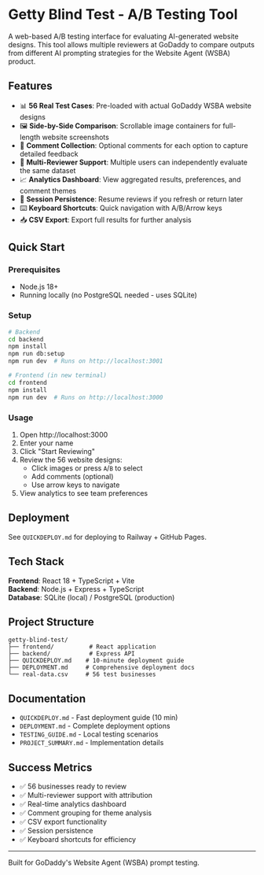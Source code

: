 # Getty Blind Test - A/B Testing Tool

A web-based A/B testing interface for evaluating AI-generated website designs. This tool allows multiple reviewers at GoDaddy to compare outputs from different AI prompting strategies for the Website Agent (WSBA) product.

## Features

- 📊 **56 Real Test Cases**: Pre-loaded with actual GoDaddy WSBA website designs
- 🖼️ **Side-by-Side Comparison**: Scrollable image containers for full-length website screenshots
- 💬 **Comment Collection**: Optional comments for each option to capture detailed feedback
- 👥 **Multi-Reviewer Support**: Multiple users can independently evaluate the same dataset
- 📈 **Analytics Dashboard**: View aggregated results, preferences, and comment themes
- 💾 **Session Persistence**: Resume reviews if you refresh or return later
- ⌨️ **Keyboard Shortcuts**: Quick navigation with A/B/Arrow keys
- 📥 **CSV Export**: Export full results for further analysis

## Quick Start

### Prerequisites

- Node.js 18+
- Running locally (no PostgreSQL needed - uses SQLite)

### Setup

```bash
# Backend
cd backend
npm install
npm run db:setup
npm run dev  # Runs on http://localhost:3001

# Frontend (in new terminal)
cd frontend
npm install
npm run dev  # Runs on http://localhost:3000
```

### Usage

1. Open http://localhost:3000
2. Enter your name
3. Click "Start Reviewing"
4. Review the 56 website designs:
   - Click images or press `A`/`B` to select
   - Add comments (optional)
   - Use arrow keys to navigate
5. View analytics to see team preferences

## Deployment

See `QUICKDEPLOY.md` for deploying to Railway + GitHub Pages.

## Tech Stack

**Frontend**: React 18 + TypeScript + Vite  
**Backend**: Node.js + Express + TypeScript  
**Database**: SQLite (local) / PostgreSQL (production)

## Project Structure

```
getty-blind-test/
├── frontend/          # React application
├── backend/           # Express API
├── QUICKDEPLOY.md    # 10-minute deployment guide
├── DEPLOYMENT.md     # Comprehensive deployment docs
└── real-data.csv     # 56 test businesses
```

## Documentation

- `QUICKDEPLOY.md` - Fast deployment guide (10 min)
- `DEPLOYMENT.md` - Complete deployment options
- `TESTING_GUIDE.md` - Local testing scenarios
- `PROJECT_SUMMARY.md` - Implementation details

## Success Metrics

- ✅ 56 businesses ready to review
- ✅ Multi-reviewer support with attribution
- ✅ Real-time analytics dashboard
- ✅ Comment grouping for theme analysis
- ✅ CSV export functionality
- ✅ Session persistence
- ✅ Keyboard shortcuts for efficiency

---

Built for GoDaddy's Website Agent (WSBA) prompt testing.
